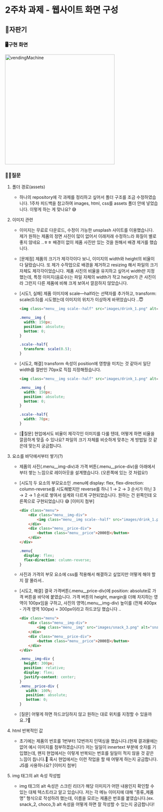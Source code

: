 # 2주차 과제 - 웹사이트 화면 구성
## 🥫자판기

### 🖥구현 화면
<img width="361" alt="vendingMachine" src="https://github.com/LeeDahee23/comento_FE/assets/82389864/3d0d2d2c-0f9c-4c62-9e93-c85609c0b1b6">

### 🙋‍♀️질문
1. 폴더 경로(assets)
   - 하나의 repository에 각 과제를 정리하고 싶어서 폴더 구조를 조금 수정하였습니다. 1주차 피드백을 참고하여 images, html, css를 assets 폴더 안에 넣었습니다. 이렇게 하는 게 맞나요? 😅

2. 이미지 관련
    - 이미지는 무료로 다운로드, 수정이 가능한 unsplash 사이트를 이용했습니다. 제가 원하는 제품의 정면 사진이 많이 없어서 이래저래 수정하느라 화질이 별로 좋지 않네요 ..ㅎㅎ
배경이 없이 제품 사진만 있는 것을 원해서 배경 제거를 했습니다.

    - [문제점] 제품의 크기가 제각각이다 보니, 이미지의 width와 height의 비율이 다 달랐습니다. 또 제가 수작업으로 배경을 제거하고 resizing 해서 파일의 크기 자체도 제각각이었습니다.
제품 사진의 비율을 유지하고 싶어서 width만 지정했는데, 특정 이미지(음료수)는 파일 자체의 width가 작고 height가 큰 사진이라 그런지 다른 제품에 비해 크게 보여서 깔끔하지 않았습니다.

    - [시도1, 실패] 제품 이미지에 scale—half라는 선택자를 추가하고, transform: scale(0.5)를 시도했는데 이미지의 위치가 이상하게 바뀌었습니다 ..😇
      ```html
      <img class="menu__img scale--half" src="images/drink_1.png" alt="drink_coke">
      ```
      ```css
      .menu__img {
        width: 150px;
        position: absolute;
        bottom: 0;
      }
      
      .scale--half{
        transform: scale(0.5);
      }
      ```


    - [시도2, 해결] transform 속성이 position에 영향을 미치는 것 같아서 일단 width를 절반인 70px로 직접 지정해줬습니다.
      ```html
      <img class="menu__img scale--half" src="images/drink_1.png" alt="drink_coke">
      ```
      ```css
      .menu__img {
        width: 150px;
        position: absolute;
        bottom: 0;
      }
      
      .scale--half{
        width: 70px;
      }
      ```
    - [📌질문] 현업에서도 비율이 제각각인 이미지를 다룰 텐데, 어떻게 하면 비율을 깔끔하게 맞출 수 있나요? 파일의 크기 자체를 비슷하게 맞추는 게 방법일 것 같은데 맞는지 궁금합니다.


3. 요소를 바닥에서부터 쌓기(?)
    - 제품의 사진(.menu__img-div)과 가격 버튼(.menu__price-div)을 아래에서부터 쌓는 느낌으로 레이아웃을 설계했습니다. (오른쪽에 있는 것 처럼요!)
  
    - [시도1] 두 요소의 부모요소인 .menu에 display: flex, flex-direction: column-reverse를 시도해봤지만 reverse를 하니 1 → 2 → 3 순서가 아닌 3 → 2 → 1 순서로 쌓여서 설계와 다르게 구현되었습니다.
      원하는 건 왼쪽인데 오른쪽으로 구현되었습니다 😅
      [이미지 첨부]
      ```html
      <div class="menu">
          <div class="menu__img-div">
              <img class="menu__img scale--half" src="images/drink_1.png" alt="drink_coke">
          </div>
          <div class="menu__price-div">
              <button class="menu__price">2000원</button>
          </div>
      </div>
      ```
      ```css
      .menu{
      	display: flex;
      	flex-direction: column-reverse;
      }
      ```
    - 사진과 가격의 부모 요소에 css를 적용해서 해결하고 싶었지만 어떻게 해야 할 지 잘 몰라서..
    - [시도2, 해결] 결국 가격버튼(.menu__price-div)에 position: absolute로 가격 버튼을 바닥에 붙였습니다. 가격 버튼의 height, margin을 더해 차지하는 영역이 100px임을 구하고, 사진의 영역(.menu__img-div) 높이를 (전체 400px - 가격 영역 100px) = 300px이라고 하드코딩 했습니다 ..
      ```html
      <div class="menu">
          <div class="menu__img-div">
              <img class="menu__img" src="images/snack_3.png" alt="snack_3">
          </div>
          <div class="menu__price-div">
              <button class="menu__price">2000원</button>
          </div>
      </div>
      ```
      ```css
      .menu__img-div {
        height: 300px;
        position: relative;
        display: flex;
        justify-content: center;
      }
      .menu__price-div {
         width: 100%;
         position: absolute;
         bottom: 0;
      }
      ```
      
    - [질문] 어떻게 하면 하드코딩하지 않고 원하는 대로 위치를 지정할 수 있을까요..?🥺
    
4. html 반복적인 값
    - 초기에는 제품의 번호를 1번부터 12번까지 인덱싱을 했습니다.(현재 결과물에는 없어 예시 이미지를 첨부하겠습니다!) 저는 일일이 innertext 부분에 숫자를 기입했는데, 왠지 현업에서는 이렇게 반복되는 번호를 일일이 적지 않을 것 같은 느낌이 듭니다.🤔 혹시 현업에서는 이런 작업을 할 때 어떻게 하는지 궁금합니다. JS를 사용하나요?
    [이미지 첨부]
  
5. img 태그의 alt 속성 작성법
    - img 태그의 alt 속성은 스크린 리더가 해당 이미지가 어떤 내용인지 확인할 수 있는 대체 텍스트라고 알고 있습니다. 저는 각 메뉴 이미지에 대해 “종류_제품명” 형식으로 작성하려 했는데, 이름을 모르는 제품은 번호를 붙였습니다.(ex. snack_2, choco_1) 
alt 속성을 어떻게 하면 잘 작성할 수 있는지 궁금합니다!
